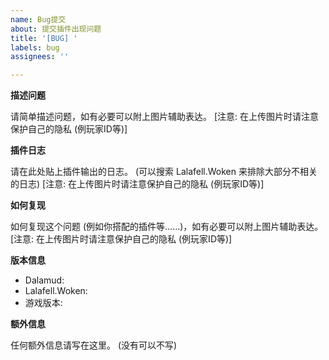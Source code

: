 ```yaml
---
name: Bug提交
about: 提交插件出现问题
title: '[BUG] '
labels: bug
assignees: ''

---
```


**描述问题**

请简单描述问题，如有必要可以附上图片辅助表达。
[注意: 在上传图片时请注意保护自己的隐私 (例玩家ID等)]

**插件日志**

请在此处贴上插件输出的日志。
(可以搜索 Lalafell.Woken 来排除大部分不相关的日志)
[注意: 在上传图片时请注意保护自己的隐私 (例玩家ID等)]

**如何复现**

如何复现这个问题 (例如你搭配的插件等……)，如有必要可以附上图片辅助表达。
[注意: 在上传图片时请注意保护自己的隐私 (例玩家ID等)]

**版本信息**

 - Dalamud: 
 - Lalafell.Woken: 
 - 游戏版本: 

**额外信息**

任何额外信息请写在这里。 (没有可以不写)
